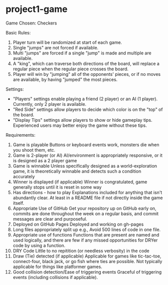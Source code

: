 # project1-game

Game Chosen:  Checkers

Basic Rules:

1. Player turn will be randomized at start of each game.
2. Single "jumps" are not forced if available.
3. Multi "jumps" are forced if a single "jump" is made and multiple are available.
4. A "king", which can traverse both directions of the board, will replace a regular piece when the regular piece crosses the board.
5. Player will win by "jumping" all of the opponents' pieces, or if no moves are available, by having "jumped" the most pieces.

Settings:  

- "Players" settings enable playing a friend (2 player) or an AI (1 player).  Currently, only 2 player is available.
- "Red Side" settings allow players to decide which color is on the "top" of the board.
- "Display Tips" settings allow players to show or hide gameplay tips.  Experienced users may better enjoy the game without these tips.

Requirements:

1. Game is playable
  Buttons or keyboard events work, monsters die when you shoot them, etc.
2. Game is 2-player (or AI)
  AI/environment is appropriately responsive, or it is designed as a 2 player game
3. Game is winnable
  Unless specifically designed as a world-exploration game, it is theoretically winnable
  and detects such a condition accurately
4. Winner is displayed
  (if applicable) Winner is congratulated, game generally stops until it is reset in some way
5. Has directions - how to play
  Explanations included for anything that isn't abundantly clear. At least in a README file if not directly inside the game itself.
6. Appropriate Use of GitHub
  Get your repository up on GitHub early on, commits are done throughout the week on a regular basis, and commit messages are clear and purposeful.
7. Deployed on GitHub Pages
  Deployed and working on gh-pages
8. Long files appropriately split up
  e.g., Avoid 500 lines of code in one file.
9. Appropriate use of functions
  Functions that are present are named and used logically, and there are few if any missed opportunities for DRYer code by using a function.
10. DRY Code
  Little to no repitition (or needless verbosity) in the code
11. Draw (Tie) detected (if applicable)
  Applicable for games like tic-tac-toe, connect-four, black jack, or go fish where ties are possible. Not typically applicable for things like platformer games.
12. Good collision detection/Ease of triggering events
  Graceful of triggering events (including collisions if applicable).
